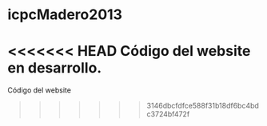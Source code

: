 icpcMadero2013
==============

<<<<<<< HEAD
Código del website en desarrollo.
=======
Código del website
>>>>>>> 3146dbcfdfce588f31b18df6bc4bdc3724bf472f
